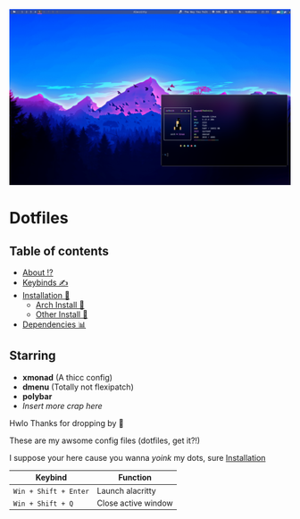<img src='/screenshots/Screenshot.png'>

# Dotfiles

##  Table of contents
- [About ⁉️](#about)
- [Keybinds ✍️](#keybinds)
- [Installation 🤵‍](#inst)
  - [Arch Install 🌇](#arch)
  - [Other Install 🚂](#other)
- [Dependencies 📊](#deps)


<a id="about"></a>
## Starring 
- **xmonad** (A thicc config) 
- **dmenu**  (Totally not flexipatch)
- **polybar** 
- *Insert more crap here*

Hwlo Thanks for dropping by :wave: 

These are my awsome config files (dotfiles, get it?!) 

I suppose your here cause you wanna *yoink* my dots, sure [Installation](#inst) 

<a id="keybinds">

|             Keybind        |           Function
| -------------------------- | --------------------------- 
| `Win + Shift + Enter`      | Launch alacritty 
| `Win + Shift + Q`          | Close active window
